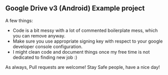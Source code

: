 ## Google Drive v3 (Android) Example project

A few things:

- Code is a bit messy with a lot of commented boilerplate mess, which you can remove anyway.
- Make sure you use appropriate signing key with respect to your google developer console configuration.
- I might clean code and document things once my free time is not dedicated to finding new job :)

As always, Pull requests are welcome! Stay Safe people, have a nice day!
